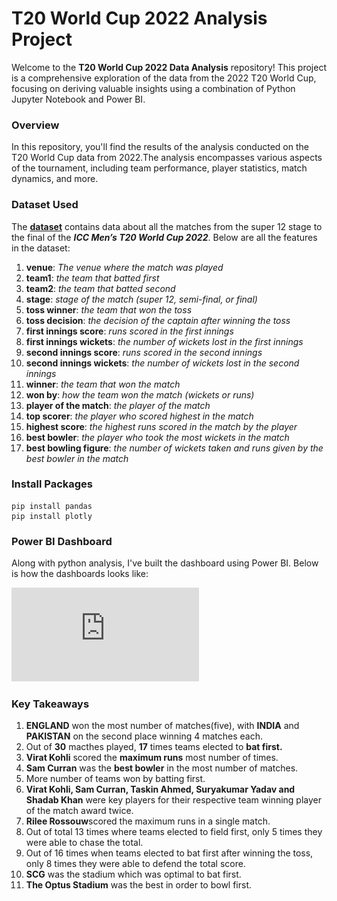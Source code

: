# T20 World Cup 2022 Analysis Project
Welcome to the **T20 World Cup 2022 Data Analysis** repository! This project is a comprehensive exploration of the data from the 2022 T20 World Cup, focusing on deriving valuable insights using a combination of Python Jupyter Notebook and Power BI.
### Overview

In this repository, you'll find the results of the analysis conducted on the T20 World Cup data from 2022.The analysis encompasses various aspects of the tournament, including team performance, player statistics, match dynamics, and more. 

### Dataset Used

The [**dataset**](https://statso.io/t20-world-cup-2022-dataset/) contains data about all the matches from the super 12 stage to the final of the ***ICC Men’s T20 World Cup 2022***. Below are all the features in the dataset:

1. **venue**: _The venue where the match was played_
2. **team1**: _the team that batted first_
3. **team2**: _the team that batted second_
4. **stage**: _stage of the match (super 12, semi-final, or final)_
5. **toss winner**: _the team that won the toss_
6. **toss decision**: _the decision of the captain after winning the toss_
7. **first innings score**: _runs scored in the first innings_
8. **first innings wickets**: _the number of wickets lost in the first innings_
9. **second innings score**: _runs scored in the second innings_
10. **second innings wickets**: _the number of wickets lost in the second innings_
11. **winner**: _the team that won the match_
12. **won by**: _how the team won the match (wickets or runs)_
13. **player of the match**: _the player of the match_
14. **top scorer**: _the player who scored highest in the match_
15. **highest score**: _the highest runs scored in the match by the player_
16. **best bowler**: _the player who took the most wickets in the match_
17. **best bowling figure**: _the number of wickets taken and runs given by the best bowler in the match_

### Install Packages
```
pip install pandas
pip install plotly
```

### Power BI Dashboard

Along with python analysis, I've built the dashboard using Power BI. Below is how the dashboards looks like:

![Power BI Dashboard](https://github.com/harshils06/T20-World-Cup-2022-Analysis/blob/main/T20%20World%20Cup%202022%20Analysis.pdf)

### Key Takeaways

1. **ENGLAND** won the most number of matches(five), with **INDIA** and **PAKISTAN** on the second place winning 4 matches each.
2. Out of **30** macthes played, **17** times teams elected to **bat first.**
3. **Virat Kohli** scored the **maximum runs** most number of times.
4. **Sam Curran** was the **best bowler** in the most number of matches.
5. More number of teams won by batting first.
6. **Virat Kohli, Sam Curran, Taskin Ahmed, Suryakumar Yadav and Shadab Khan** were key players for their respective team winning player of the match award twice.
7. **Rilee Rossouw**scored the maximum runs in a single match.
8. Out of total 13 times where teams elected to field first, only 5 times they were able to chase the total.
9. Out of 16 times when teams elected to bat first after winning the toss, only 8 times they were able to defend the total score.
10. **SCG** was the stadium which was optimal to bat first.
11. **The Optus Stadium** was the best in order to bowl first.
 
